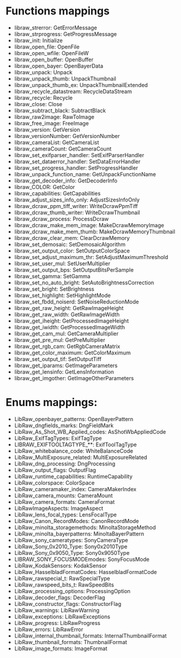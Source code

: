 # Functions mappings
* libraw_strerror: GetErrorMessage
* libraw_strprogress: GetProgressMessage
* libraw_init: Initialize
* libraw_open_file: OpenFile
* libraw_open_wfile: OpenFileW
* libraw_open_buffer: OpenBuffer
* libraw_open_bayer: OpenBayerData
* libraw_unpack: Unpack
* libraw_unpack_thumb: UnpackThumbnail
* libraw_unpack_thumb_ex: UnpackThumbnailExtended
* libraw_recycle_datastream: RecycleDataStream
* libraw_recycle: Recycle
* libraw_close: Close
* libraw_subtract_black: SubtractBlack
* libraw_raw2image: RawToImage
* libraw_free_image: FreeImage
* libraw_version: GetVersion
* libraw_versionNumber: GetVersionNumber
* libraw_cameraList: GetCameraList
* libraw_cameraCount: GetCameraCount
* libraw_set_exifparser_handler: SetExifParserHandler
* libraw_set_dataerror_handler: SetDataErrorHandler
* libraw_set_progress_handler: SetProgressHandler
* libraw_unpack_function_name: GetUnpackFunctionName
* libraw_get_decoder_info: GetDecoderInfo
* libraw_COLOR: GetColor
* libraw_capabilities: GetCapabilities
* libraw_adjust_sizes_info_only: AdjustSizesInfoOnly
* libraw_dcraw_ppm_tiff_writer: WriteDcrawPpmTiff
* libraw_dcraw_thumb_writer: WriteDcrawThumbnail
* libraw_dcraw_process: ProcessDcraw
* libraw_dcraw_make_mem_image: MakeDcrawMemoryImage
* libraw_dcraw_make_mem_thumb: MakeDcrawMemoryThumbnail
* libraw_dcraw_clear_mem: ClearDcrawMemory
* libraw_set_demosaic: SetDemosaicAlgorithm
* libraw_set_output_color: SetOutputColorSpace
* libraw_set_adjust_maximum_thr: SetAdjustMaximumThreshold
* libraw_set_user_mul: SetUserMultiplier
* libraw_set_output_bps: SetOutputBitsPerSample
* libraw_set_gamma: SetGamma
* libraw_set_no_auto_bright: SetAutoBrightnessCorrection
* libraw_set_bright: SetBrightness
* libraw_set_highlight: SetHighlightMode
* libraw_set_fbdd_noiserd: SetNoiseReductionMode
* libraw_get_raw_height: GetRawImageHeight
* libraw_get_raw_width: GetRawImageWidth
* libraw_get_iheight: GetProcessedImageHeight
* libraw_get_iwidth: GetProcessedImageWidth
* libraw_get_cam_mul: GetCameraMultiplier
* libraw_get_pre_mul: GetPreMultiplier
* libraw_get_rgb_cam: GetRgbCameraMatrix
* libraw_get_color_maximum: GetColorMaximum
* libraw_set_output_tif: SetOutputTiff
* libraw_get_iparams: GetImageParameters
* libraw_get_lensinfo: GetLensInformation
* libraw_get_imgother: GetImageOtherParameters

# Enums mappings:
* LibRaw_openbayer_patterns: OpenBayerPattern
* LibRaw_dngfields_marks: DngFieldMark
* LibRaw_As_Shot_WB_Applied_codes: AsShotWbAppliedCode
* LibRaw_ExifTagTypes: ExifTagType
* LIBRAW_EXIFTOOLTAGTYPE_**: ExifToolTagType
* LibRaw_whitebalance_code: WhiteBalanceCode
* LibRaw_MultiExposure_related: MultiExposureRelated
* LibRaw_dng_processing: DngProcessing
* LibRaw_output_flags: OutputFlag
* LibRaw_runtime_capabilities: RuntimeCapability
* LibRaw_colorspace: ColorSpace
* LibRaw_cameramaker_index: CameraMakerIndex
* LibRaw_camera_mounts: CameraMount
* LibRaw_camera_formats: CameraFormat
* LibRawImageAspects: ImageAspect
* LibRaw_lens_focal_types: LensFocalType
* LibRaw_Canon_RecordModes: CanonRecordMode
* LibRaw_minolta_storagemethods: MinoltaStorageMethod
* LibRaw_minolta_bayerpatterns: MinoltaBayerPattern
* LibRaw_sony_cameratypes: SonyCameraType
* LibRaw_Sony_0x2010_Type: Sony0x2010Type
* LibRaw_Sony_0x9050_Type: Sony0x9050Type
* LIBRAW_SONY_FOCUSMODEmodes: SonyFocusMode
* LibRaw_KodakSensors: KodakSensor
* LibRaw_HasselbladFormatCodes: HasselbladFormatCode
* LibRaw_rawspecial_t: RawSpecialType
* LibRaw_rawspeed_bits_t: RawSpeedBits
* LibRaw_processing_options: ProcessingOption
* LibRaw_decoder_flags: DecoderFlag
* LibRaw_constructor_flags: ConstructorFlag
* LibRaw_warnings: LibRawWarning
* LibRaw_exceptions: LibRawExceptions
* LibRaw_progress: LibRawProgress
* LibRaw_errors: LibRawError
* LibRaw_internal_thumbnail_formats: InternalThumbnailFormat
* LibRaw_thumbnail_formats: ThumbnailFormat
* LibRaw_image_formats: ImageFormat